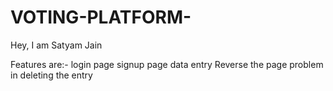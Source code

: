 # VOTING-PLATFORM-
Hey, I am Satyam Jain

Features are:-
login page
signup page 
data entry
Reverse the page 
problem in deleting the entry
